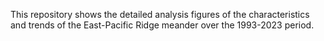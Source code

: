 This repository shows the detailed analysis figures of the characteristics and trends of the East-Pacific Ridge meander over the 1993-2023 period.
